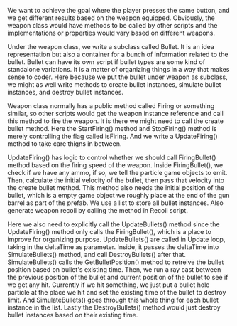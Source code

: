 We want to achieve the goal where the player presses the same button, and we get different results based on the weapon equipped. Obviously, the weapon class would have methods to be called by other scripts and the implementations or properties would vary based on different weapons.

Under the weapon class, we write a subclass called Bullet. It is an idea representation but also a container for a bunch of information related to the bullet. Bullet can have its own script if bullet types are some kind of standalone variations. It is a matter of organizing things in a way that makes sense to coder. Here because we put the bullet under weapon as subclass, we might as well write methods to create bullet instances, simulate bullet instances, and destroy bullet instances.

Weapon class normally has a public method called Firing or something similar, so other scripts would get the weapon instance reference and call this method to fire the weapon. It is there we might need to call the create bullet method. Here the StartFiring() method and StopFiring() method is merely controlling the flag called isFiring. And we write a UpdateFiring() method to take care thigns in between. 

UpdateFiring() has logic to control whether we should call FiringBullet() method based on the firing speed of the weapon. Inside FiringBullet(), we check if we have any ammo, if so, we tell the particle game objects to emit. Then, calculate the initial velocity of the bullet, then pass that velocity into the create bullet method. This method also needs the initial position of the bullet, which is a empty game object we roughly place at the end of the gun barrel as part of the prefab. We use a list to store all bullet instances. Also generate weapon recoil by calling the method in Recoil script.

Here we also need to explicitly call the UpdateBullets() method since the UpdateFiring() method only calls the FiringBullet(), which is a place to improve for organizing purpose. UpdateBullets() are called in Update loop, taking in the deltaTime as parameter. Inside, it passes the deltaTime into SimulateBullets() method, and call DestroyBullets() after that. SimulateBullets() calls the GetBulletPosition() method to retreive the bullet position based on bullet's existing time. Then, we run a ray cast between the previous position of the bullet and current position of the bullet to see if we get any hit. Currently if we hit something, we just put a bullet hole particle at the place we hit and set the existing time of the bullet to destroy limit. And SimulateBullets() goes through this whole thing for each bullet instance in the list. Lastly the DestroyBullets() method would just destroy bullet instances based on their existing time.

